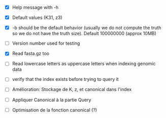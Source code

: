 - [x] Help message with -h

- [x] Default values (K31, z3)

- [x] -b should be the default behavior (usually we do not compute the truth so we do not have the truth size). Default 100000000 (approx 10MB)

- [ ] Version number used for testing

- [x] Read fasta.gz too

- [ ] Read lowercase letters as uppercase letters when indexing genomic data

 - [ ] verify that the index exists before trying to query it

 - [ ] Amélioration: Stockage de K, z, et canonical dans l'index

 - [ ] Appliquer Canonical à la partie Query 

 - [ ] Optimisation de la fonction canonical (?)

   
